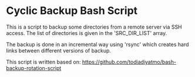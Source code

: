 # Cyclic Backup Bash Script

This is a script to backup some directories from a remote server via SSH access. The list of directories is given in the 'SRC_DIR_LIST' array.

The backup is done in an incremental way using 'rsync' which creates hard links between different versions of backup.

This script is written based on: https://github.com/todiadiyatmo/bash-backup-rotation-script
